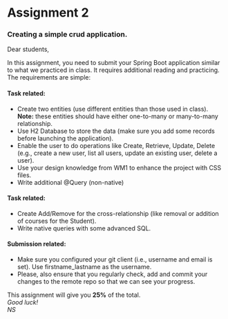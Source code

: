 <h1> Assignment 2 </h1>
<h3> Creating a simple crud application. </h3>

Dear students,

In this assignment, you need to submit your Spring Boot application similar to what we practiced in class. It requires additional reading and practicing. The requirements are simple:

<h4> Task related: </h4>
<ul>
  <li>Create two entities (use different entities than those used in class). <strong>Note:</strong> these entities should have either one-to-many or many-to-many relationship.</li>
  <li>Use H2 Database to store the data (make sure you add some records before launching the application).</li>
  <li>Enable the user to do operations like Create, Retrieve, Update, Delete (e.g., create a new user, list all users, update an existing user, delete a user).</li>
  <li>Use your design knowledge from WM1 to enhance the project with CSS files.</li>
  <li>Write additional @Query (non-native)</li>
</ul>

<h4> Task related: </h4>
<ul>
  <li>Create Add/Remove for the cross-relationship (like removal or addition of courses for the Student).</li>
  <li>Write native queries with some advanced SQL.</li>
</ul>

<h4> Submission related: </h4>
<ul>
  <li> Make sure you configured your git client (i.e., username and email is set). Use firstname_lastname as the username. </li>
  <li> Please, also ensure that you regularly check, add and commit your changes to the remote repo so that we can see your progress. </li>
</ul>

This assignment will give you <strong>25%</strong> of the total. <br />
<em> Good luck! </em> <br />
<em> NS </em>
